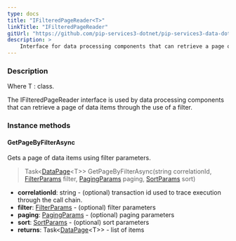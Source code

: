 ```yaml
---
type: docs
title: "IFilteredPageReader<T>"
linkTitle: "IFilteredPageReader"
gitUrl: "https://github.com/pip-services3-dotnet/pip-services3-data-dotnet"
description: >
    Interface for data processing components that can retrieve a page of data items by a filter.
---
```


### Description

Where T : class.

The IFilteredPageReader interface is used by data processing components that can retrieve a page of data items through the use of a filter.

### Instance methods

#### GetPageByFilterAsync
Gets a page of data items using filter parameters.

> Task\<[DataPage](../../../commons/data/data_page)\<T\>\> GetPageByFilterAsync(string correlationId, [FilterParams](../../../commons/data/filter_params) filter, [PagingParams](../../../commons/data/paging_params) paging, [SortParams](../../../commons/data/sort_params) sort)

- **correlationId**: string - (optional) transaction id used to trace execution through the call chain.
- **filter**: [FilterParams](../../../commons/data/filter_params) - (optional) filter parameters
- **paging**: [PagingParams](../../../commons/data/paging_params) -  (optional) paging parameters
- **sort**: [SortParams](../../../commons/data/sort_params) - (optional) sort parameters
- **returns**: Task\<[DataPage](../../../commons/data/data_page)\<T\>\> - list of items

